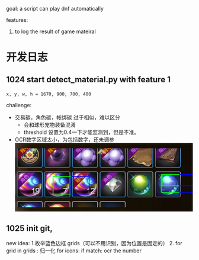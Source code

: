 goal: a script can play dnf automatically

features:
1. to log the result of game mateiral


# 开发日志

## 1024 start detect_material.py with feature 1


`x, y, w, h = 1670, 900, 700, 400`

challenge:
- 交易碳，角色碳，帐绑碳 过于相似，难以区分
    - 会和球形宠物装备混淆
    - threshold 设置为0.4一下才能监测到，但是不准。
- OCR数字区域太小，为包括数字，还未调参
![alt text](image.png)

## 1025 init git, 
new idea:
1.枚举蓝色边框 grids（可以不用识别，因为位置是固定的）
2. for grid in grids : 
    归一化
    for icons:
        if match:
            ocr the number
